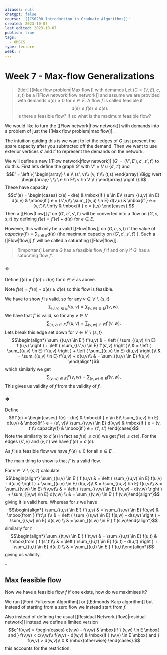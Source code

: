 ```yaml
---
aliases: null
chatgpt: false
course: '[[CS6200 Introduction to Graduate Algorithms]]'
created: 2023-10-07
last_edited: 2023-10-07
publish: true
tags:
  - OMSCS
type: lecture
week: 7
---
```

# Week 7 - Max-flow Generalizations

>[!tldr] [[Max flow problem|Max flow]] with demands
>Let $(G=(V,E), c, s, t)$ be a [[Flow network|flow network]] and assume we are provided with demands $d(e) \geq 0$ for $e \in E$. A flow $f$ is called feasible if
>$$d(e) \leq f(e) \leq c(e).$$
>Is there a feasible flow? If so what is the maximum feasible flow?

We would like to turn the [[Flow network|flow network]] with demands into a problem of just the [[Max flow problem|max flow]].

The intuition guiding this is we want to let the edges of $G$ just present the spare capacity after you subtracted off the demand. Then we want to use exterior vertices $s'$ and $t'$ to represent the demands on the network.

We will define a new [[Flow network|flow network]] $(G' = (V',E'), c', s', t')$ to do this. First lets define the graph $G'$ with $V' = V \cup \{s', t'\}$ and
$$E' = \left \{ \begin{array} \ e \\ (s', v)\\ (v, t')\\ (t,s) \end{array} \Bigg \vert \begin{array} \ \\ \ e \in E\\ v \in V \\ \ \end{array} \right \}.$$
These have capacity
$$c'(e) = \begin{cases} c(e) - d(e) & \mbox{if } e \in E\\ \sum_{(u,v) \in E} d(u,v) & \mbox{if } e = (s',v)\\ \sum_{(v,u) \in E} d(v,u) & \mbox{if } e = (v,t')\\ \infty & \mbox{if } e = (t,s) \end{cases}.$$
Then a [[Flow|flow]] $f'$ on $(G', c', s', t')$ will be converted into a flow on $(G,c,s,t)$ by defining $f(e) = f'(e) + d(e)$ for $e \in E$.

However, this will only be a valid [[Flow|flow]] on $(G,c,s,t)$ if the value of $capacity(f') = \sum_{e \in E} d(e)$ (the maximum capacity on $(G', c', s', t')$ ). Such a [[Flow|flow]] $f'$ will be called a saturating [[Flow|flow]].

>[!important] Lemma
>$G$ has a feasible flow $f$ if and only if $G'$ has a saturating flow $f'$.

### $\Leftarrow$

Define $f(e) = f'(e) + d(e)$ for $e \in E$ as above.

Note $f(e) = f'(e) + d(e) \geq d(e)$ so this flow is feasible.

We have to show $f$ is valid, so for any $v \in V \backslash \{s,t\}$
$$ \sum_{(u,v) \in E} f(u,v) = \sum_{(v,w) \in E} f(v,w).$$
We have that $f'$ is valid, so for any $v \in V$
$$\sum_{(u,v) \in E'} f'(u,v) = \sum_{(v,w) \in E'} f'(v,w).$$
Lets break this edge set down for $v \in V \backslash \{s, t \}$
$$\begin{align*}
\sum_{(u,v) \in E'} f'(u,v) & = \left ( \sum_{(u,v) \in E} f'(u,v) \right ) + \left ( \sum_{(s',v) \in E} f'(s',v) \right )\\
& = \left ( \sum_{(u,v) \in E} f'(u,v) \right ) + \left ( \sum_{(u,v) \in E} d(u,v) \right )\\
& =  \sum_{(u,v) \in E} f'(u,v) + d(u,v)\\
& = \sum_{(u,v) \in E} f(u,v)
\end{align*}$$
which similarly we get
$$\sum_{(v,w) \in E'} f'(v,w) = \sum_{(v,w) \in E} f(v,w).$$
This gives us validity of $f$ from the validity of $f'$.

### $\Rightarrow$

Define
$$f'(e) = \begin{cases}
f(e) - d(e) & \mbox{if } e \in E\\
\sum_{(u,v) \in E} d(u,v) & \mbox{if } e = (s', v)\\
\sum_{(v,w) \in E} d(v,w) & \mbox{if } e = (v, t')\\
capacity(f) & \mbox{if } e = (t', s')
\end{cases}$$
Note the similarity to $c'(e)$ in fact as $f(e) \leq c(e)$ we get $f'(e) \leq c(e)$. For the edges $(s',v)$ and $(v,t')$ we have $f'(e) = c'(e)$.

As $f$ is a feasible flow we have $f'(e) \geq 0$ for all $e \in E'$.

The main thing to show is that $f'$ is a valid flow.

For $v \in V \backslash \{s, t\}$ calculate
$$\begin{align*} \sum_{(u,v) \in E'} f'(u,v) & = \left ( \sum_{(u,v) \in E} f(u,v) - d(u,v) \right ) + \sum_{(u,v) \in E} d(u,v)\\
& = \sum_{(u,v) \in E} f(u,v)\\
& = \sum_{(v,w) \in E} f(v,w)\\
& = \left ( \sum_{(v,w) \in E} f(v,w) - d(v,w) \right ) + \sum_{(v,w) \in E} d(v,w) \\
& = \sum_{(v,w) \in E'} f'(v,w)\end{align*}$$
giving it is valid here. Whereas for $s$ we have
$$\begin{align*} \sum_{(u,s) \in E'} f'(u,s) & = \sum_{(s,w) \in E} f(s,w) & \mbox{from } f'(t',s')\\
& = \left ( \sum_{(s,w) \in E} f(s,w) - d(s,w) \right ) + \sum_{(s,w) \in E} d(s,w) \\
& = \sum_{(s,w) \in E'} f'(s,w)\end{align*}$$
similarly for $t$
$$\begin{align*} \sum_{(t,w) \in E'} f'(t,w) & = \sum_{(u,t) \in E} f(u,t) & \mbox{from } f'(s',t')\\
& = \left ( \sum_{(u,t) \in E} f(u,t) - d(u,t) \right ) + \sum_{(u,t) \in E} d(u,t) \\
& = \sum_{(u,t) \in E'} f'(u,t)\end{align*}$$
giving us validity.

$\square$

## Max feasible flow

Now we have a feasible flow $f$ if one exists, how do we maximises it?

We run [[Ford-Fulkerson Algorithm]] or [[Edmonds-Karp algorithm]] but instead of starting from a zero flow we instead start from $f$.

Also instead of defining the usual [[Residual Network (flow)|residual network]] instead we define a limited version
$$c^f(v,w) = \begin{cases} c(v,w) - f(v,w) & \mbox{if } (v,w) \in E \mbox{ and } f(v,w) < c(v,w)\\ f(w,v) - d(w,v) & \mbox{if } (w,v) \in E \mbox{ and } f(w,v) > d(w,v)\\ 0 & \mbox{otherwise} \end{cases}.$$
this accounts for the restriction.
